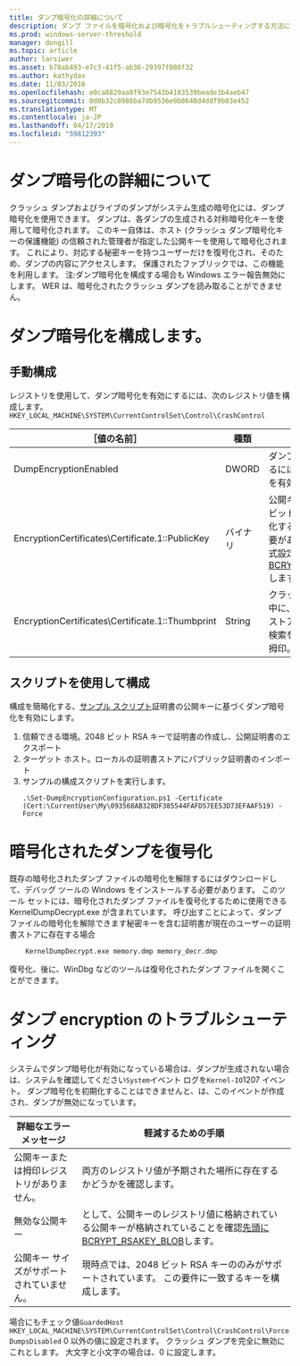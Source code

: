 ```yaml
---
title: ダンプ暗号化の詳細について
description: ダンプ ファイルを暗号化および暗号化をトラブルシューティングする方法について説明します。
ms.prod: windows-server-threshold
manager: dongill
ms.topic: article
author: larsiwer
ms.asset: b78ab493-e7c3-41f5-ab36-29397f086f32
ms.author: kathydav
ms.date: 11/03/2016
ms.openlocfilehash: e0ca8829aa8f93e7543b4183539beade3b4aeb47
ms.sourcegitcommit: 0d0b32c8986ba7db9536e0b8648d4ddf9b03e452
ms.translationtype: MT
ms.contentlocale: ja-JP
ms.lasthandoff: 04/17/2019
ms.locfileid: "59812393"
---
```

# <a name="about-dump-encryption"></a>ダンプ暗号化の詳細について
クラッシュ ダンプおよびライブのダンプがシステム生成の暗号化には、ダンプ暗号化を使用できます。 ダンプは、各ダンプの生成される対称暗号化キーを使用して暗号化されます。 このキー自体は、ホスト (クラッシュ ダンプ暗号化キーの保護機能) の信頼された管理者が指定した公開キーを使用して暗号化されます。 これにより、対応する秘密キーを持つユーザーだけを復号化され、そのため、ダンプの内容にアクセスします。 保護されたファブリックでは、この機能を利用します。
注:ダンプ暗号化を構成する場合も Windows エラー報告無効にします。 WER は、暗号化されたクラッシュ ダンプを読み取ることができません。

# <a name="configuring-dump-encryption"></a>ダンプ暗号化を構成します。
## <a name="manual-configuration"></a>手動構成
レジストリを使用して、ダンプ暗号化を有効にするには、次のレジストリ値を構成します。 `HKEY_LOCAL_MACHINE\SYSTEM\CurrentControlSet\Control\CrashControl`

| ［値の名前］ | 種類 | Value |
| ---------- | ---- | ----- |
| DumpEncryptionEnabled | DWORD | ダンプ暗号化を無効にするには 0、ダンプ暗号化を有効にする 1 |
| EncryptionCertificates\Certificate.1::PublicKey | バイナリ | 公開キー (RSA、2048 ビット) のダンプを暗号化するために使用する必要があります。 として書式設定がこの[先頭に BCRYPT_RSAKEY_BLOB](https://msdn.microsoft.com/library/windows/desktop/aa375531(v=vs.85).aspx)します。 |
| EncryptionCertificates\Certificate.1::Thumbprint | String | クラッシュ ダンプの解読中に、ローカルの証明書ストアに秘密キーの自動検索を許可する証明書の拇印。 |


## <a name="configuration-using-script"></a>スクリプトを使用して構成
構成を簡略化する、[サンプル スクリプト](https://github.com/Microsoft/Virtualization-Documentation/tree/live/hyperv-tools/DumpEncryption)証明書の公開キーに基づくダンプ暗号化を有効にします。

1. 信頼できる環境。2048 ビット RSA キーで証明書の作成し、公開証明書のエクスポート
2. ターゲット ホスト。ローカルの証明書ストアにパブリック証明書のインポート
3. サンプルの構成スクリプトを実行します。 
    ```
    .\Set-DumpEncryptionConfiguration.ps1 -Certificate (Cert:\CurrentUser\My\093568AB328DF385544FAFD57EE53D73EFAAF519) -Force
    ```

# <a name="decrypting-encrypted-dumps"></a>暗号化されたダンプを復号化
既存の暗号化されたダンプ ファイルの暗号化を解除するにはダウンロードして、デバッグ ツールの Windows をインストールする必要があります。 このツール セットには、暗号化されたダンプ ファイルを復号化するために使用できる KernelDumpDecrypt.exe が含まれています。
呼び出すことによって、ダンプ ファイルの暗号化を解除できます秘密キーを含む証明書が現在のユーザーの証明書ストアに存在する場合

```
    KernelDumpDecrypt.exe memory.dmp memory_decr.dmp
```
復号化、後に、WinDbg などのツールは復号化されたダンプ ファイルを開くことができます。

# <a name="troubleshooting-dump-encryption"></a>ダンプ encryption のトラブルシューティング
システムでダンプ暗号化が有効になっている場合は、ダンプが生成されない場合は、システムを確認してください`System`イベント ログを`Kernel-IO`1207 イベント。 ダンプ暗号化を初期化することはできませんと、は、このイベントが作成され、ダンプが無効になっています。

| 詳細なエラー メッセージ | 軽減するための手順 |
| ---------------------- | ----------------- |
| 公開キーまたは拇印レジストリがありません。 | 両方のレジストリ値が予期された場所に存在するかどうかを確認します。 |
| 無効な公開キー | として、公開キーのレジストリ値に格納されている公開キーが格納されていることを確認[先頭に BCRYPT_RSAKEY_BLOB](https://msdn.microsoft.com/library/windows/desktop/aa375531(v=vs.85).aspx)します。 |
| 公開キー サイズがサポートされていません。 | 現時点では、2048 ビット RSA キーののみがサポートされています。 この要件に一致するキーを構成します。 |

場合にもチェック値`GuardedHost` `HKEY_LOCAL_MACHINE\SYSTEM\CurrentControlSet\Control\CrashControl\ForceDumpsDisabled` 0 以外の値に設定されます。 クラッシュ ダンプを完全に無効にこれとします。 大文字と小文字の場合は、0 に設定します。
